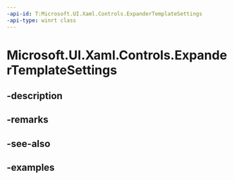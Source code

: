 ```yaml
---
-api-id: T:Microsoft.UI.Xaml.Controls.ExpanderTemplateSettings
-api-type: winrt class
---
```


# Microsoft.UI.Xaml.Controls.ExpanderTemplateSettings

<!--
public sealed class ExpanderTemplateSettings : Windows.UI.Xaml.DependencyObject
-->


## -description

## -remarks

## -see-also

## -examples


